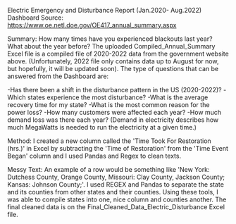 Electric Emergency and Disturbance Report (Jan.2020- Aug.2022) 
Dashboard Source: https://www.oe.netl.doe.gov/OE417_annual_summary.aspx

Summary:
How many times have you experienced blackouts last year? What about the year before? The uploaded Compiled_Annual_Summary Excel 
file is a compiled file of 2020-2022 data from the government website above. (Unfortunately, 2022 file only contains data up to August for now, but 
hopefully, it will be updated soon). The type of questions that can be answered from the Dashboard are:

   -Has there been a shift in the disturbance pattern in the US (2020-2022)?
   -Which states experience the most disturbance?
   -What is the average recovery time for my state?
   -What is the most common reason for the power loss?
   -How many customers were affected each year?
   -How much demand loss was there each year? (Demand in electricity describes how much MegaWatts is needed to run the electricity at a given time.)

Method:
I created a new column called the 'Time Took For Restoration (hrs.)' in Excel by subtracting the 'Time of Restoration' from the 'Time Event Began' column 
and I used Pandas and Regex to clean texts. 

Messy Text:
An example of a row would be something like 'New York: Dutchess County, Orange County, Missouri: Clay County, Jackson County; Kansas: Johnson County;'.
I used REGEX and Pandas to separate the state and its counties from other states and their counties. Using these tools, I was able to compile states 
into one, nice column and counties another. The final cleaned data is on the Final_Cleaned_Data_Electric_Disturbance Excel file.



